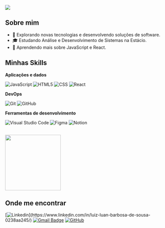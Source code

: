 ![](https://komarev.com/ghpvc/?username=iuricode&color=006bed)

## Sobre mim

- 🤔 Explorando novas tecnologias e desenvolvendo soluções de software.
- 🎓 Estudando Análise e Desenvolvimento de Sistemas na Estácio.
- 🌱 Aprendendo mais sobre JavaScript e React.

## Minhas Skills

**Aplicações e dados**

![JavaScript](https://img.shields.io/badge/-JavaScript-333333?style=flat&logo=javascript)
![HTML5](https://img.shields.io/badge/-HTML5-333333?style=flat&logo=HTML5)
![CSS](https://img.shields.io/badge/-CSS-333333?style=flat&logo=CSS3&logoColor=1572B6)
![React](https://img.shields.io/badge/-React-333333?style=flat&logo=react)


**DevOps**

![Git](https://img.shields.io/badge/-Git-333333?style=flat&logo=git)
![GitHub](https://img.shields.io/badge/-GitHub-333333?style=flat&logo=github)

**Ferramentas de desenvolvimento**

![Visual Studio Code](https://img.shields.io/badge/-Visual%20Studio%20Code-333333?style=flat&logo=visual-studio-code&logoColor=007ACC)
![Figma](https://img.shields.io/badge/-Figma-333333?style=flat&logo=figma&logoColor=007ACC)
![Notion](https://img.shields.io/badge/Notion-000000?style=for-the-badge&logo=notion&logoColor=white)

<br/>

<a href="https://github.com/heyluann" title="Perfil do Luiz Luan">
  <img height="180em" src="https://github-readme-stats.vercel.app/api?username=heyluann&theme=dracula&show_icons=true" />
</a>

## Onde me encontrar

[![Linkedin](https://img.shields.io/badge/-luizluanbarbosadesousa-blue?style=flat-square&logo=Linkedin&logoColor=white&link=[LINK-DO-SEU-LINKEDIN](https://www.linkedin.com/in/luiz-luan-barbosa-de-sousa-0238aa245/))](https://www.linkedin.com/in/luiz-luan-barbosa-de-sousa-0238aa245/)
[![Gmail Badge](https://img.shields.io/badge/-luanin098@gmail.com-006bed?style=flat-square&logo=Gmail&logoColor=white&link=mailto:luanin098@gmail.com)](mailto:luanin098@gmail.com)
[![GitHub](https://img.shields.io/github/followers/heyluann?label=follow&style=social)](https://github.com/heyluann)


  
